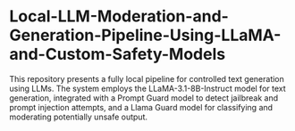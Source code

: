 # Local-LLM-Moderation-and-Generation-Pipeline-Using-LLaMA-and-Custom-Safety-Models
This repository presents a fully local pipeline for controlled text generation using LLMs. The system employs the LLaMA-3.1-8B-Instruct model for text generation, integrated with a Prompt Guard model to detect jailbreak and prompt injection attempts, and a Llama Guard model for classifying and moderating potentially unsafe output.
